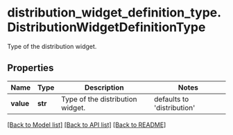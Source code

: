 # distribution_widget_definition_type.DistributionWidgetDefinitionType

Type of the distribution widget.
## Properties
Name | Type | Description | Notes
------------ | ------------- | ------------- | -------------
**value** | **str** | Type of the distribution widget. | defaults to 'distribution'

[[Back to Model list]](README.md#documentation-for-models) [[Back to API list]](README.md#documentation-for-api-endpoints) [[Back to README]](README.md)


